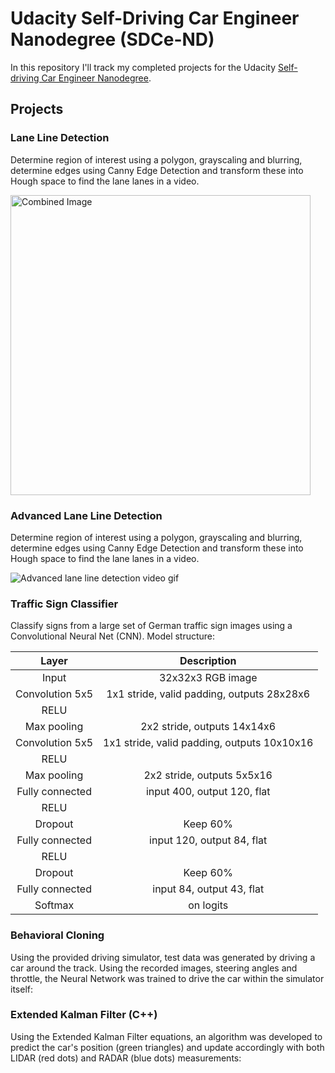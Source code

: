 # Udacity Self-Driving Car Engineer Nanodegree (SDCe-ND)

In this repository I'll track my completed projects for the Udacity [Self-driving Car Engineer Nanodegree](https://www.udacity.com/course/self-driving-car-engineer-nanodegree--nd013).


## Projects

### Lane Line Detection
Determine region of interest using a polygon, grayscaling and blurring, determine edges using Canny Edge Detection and transform these into Hough space to find the lane lanes in a video.

<img src="/CarND-FindLaneLines-P1/examples/solidWhiteRight.gif" width="480" alt="Combined Image" />


### Advanced Lane Line Detection
Determine region of interest using a polygon, grayscaling and blurring, determine edges using Canny Edge Detection and transform these into Hough space to find the lane lanes in a video.

![Advanced lane line detection video gif](images/advanced_lane_lines_output.gif)


### Traffic Sign Classifier
Classify signs from a large set of German traffic sign images using a Convolutional Neural Net (CNN).
Model structure: 

| Layer         		|     Description	        					| 
|:---------------------:|:---------------------------------------------:| 
| Input         		| 32x32x3 RGB image   							| 
| Convolution 5x5     	| 1x1 stride, valid padding, outputs 28x28x6 	|
| RELU					|												|
| Max pooling	      	| 2x2 stride,  outputs 14x14x6 				|
| Convolution 5x5	    | 1x1 stride, valid padding, outputs 10x10x16 	|
| RELU					|												|
| Max pooling	      	| 2x2 stride,  outputs 5x5x16 				|
| Fully connected		| input 400, output 120, flat				|
| RELU					|												|
| Dropout					| Keep 60%												|
| Fully connected		| input 120, output 84, flat				|
| RELU					|												|
| Dropout					| Keep 60%												|
| Fully connected		| input 84, output 43, flat				|
| Softmax				| on logits        									| 


### Behavioral Cloning
Using the provided driving simulator, test data was generated by driving a car around the track. Using the recorded images, steering angles and throttle, the Neural Network was trained to drive the car within the simulator itself:
 


### Extended Kalman Filter (C++)
Using the Extended Kalman Filter equations, an algorithm was developed to predict the car's position (green triangles) and update accordingly with both LIDAR (red dots) and RADAR (blue dots) measurements:

